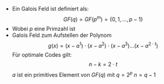 
- Ein Galois Feld ist definiert als:
$$ GF(q) = GF(p^m) = \{ 0,1,...,p-1\}$$
-  Wobei $p$ eine Primzahl ist
- Galois Feld zum Aufstellen der Polynom
$$g(x) =(x-a^1)\cdot(x-a^2)\cdot(x-a^3) ... (x-a^{2\cdot t})$$
Für optimale Codes gilt:
$$n-k =2\cdot t$$
$a$ ist ein primitives Element von $GF(q)$  mit $q = 2^{p}$
$n = q-1$
